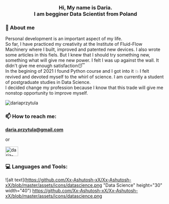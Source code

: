 <h3 align="center">Hi, My name is Daria. <br> I am begginer Data Scientist from Poland</h3>



### 🚀 About me

Personal development is an important aspect of my life. <br>
So far, I have practiced my creativity at the Institute of Fluid-Flow Machinery where I built, improved and patented new devices. I also wrote some articles in this fiels. But I knew that I should try something new, something what will give me new power. I felt I was up against the wall. It didn't give me enough satisfaction😴 <br>
In the begining of 2021 I found Python course and I got into it 💥 I felt revived and devoted myself to the whirl of science. I am currently a student of postgraduate studies in Data Science. <br> 
I decided change my profession because I know that this trade will give me nonstop opportunity to improve myself.
    
<p align="left"> <img src="https://komarev.com/ghpvc/?username=dariaprzytula&label=Profile%20views&color=0e75b6&style=flat" alt="dariaprzytula" /> </p>

### 📫 How to reach me: 

**daria.przytula@gmail.com** <br>

or <br>

<p align="left">
<a href="https://linkedin.com/in/daria-przytula" target="blank"><img align="center" src="https://raw.githubusercontent.com/rahuldkjain/github-profile-readme-generator/master/src/images/icons/Social/linked-in-alt.svg" alt="daria-przytula" height="30" width="40" /></a>
</p>


### 💻 Languages and Tools:
![alt text](https://github.com/Xx-Ashutosh-xX/Xx-Ashutosh-xX/blob/master/assets/icons/datascience.png "Data Science" height="30" width="40")
https://github.com/Xx-Ashutosh-xX/Xx-Ashutosh-xX/blob/master/assets/icons/datascience.png
